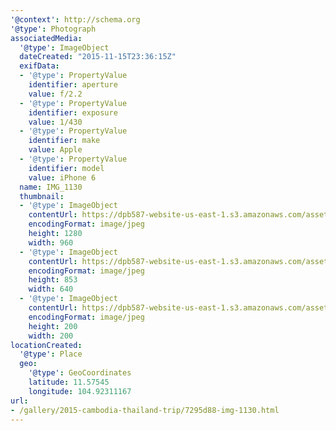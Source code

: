 ```yaml
---
'@context': http://schema.org
'@type': Photograph
associatedMedia:
  '@type': ImageObject
  dateCreated: "2015-11-15T23:36:15Z"
  exifData:
  - '@type': PropertyValue
    identifier: aperture
    value: f/2.2
  - '@type': PropertyValue
    identifier: exposure
    value: 1/430
  - '@type': PropertyValue
    identifier: make
    value: Apple
  - '@type': PropertyValue
    identifier: model
    value: iPhone 6
  name: IMG_1130
  thumbnail:
  - '@type': ImageObject
    contentUrl: https://dpb587-website-us-east-1.s3.amazonaws.com/asset/gallery/2015-cambodia-thailand-trip/7295d88-img-1130~1280.jpg
    encodingFormat: image/jpeg
    height: 1280
    width: 960
  - '@type': ImageObject
    contentUrl: https://dpb587-website-us-east-1.s3.amazonaws.com/asset/gallery/2015-cambodia-thailand-trip/7295d88-img-1130~640w.jpg
    encodingFormat: image/jpeg
    height: 853
    width: 640
  - '@type': ImageObject
    contentUrl: https://dpb587-website-us-east-1.s3.amazonaws.com/asset/gallery/2015-cambodia-thailand-trip/7295d88-img-1130~200x200.jpg
    encodingFormat: image/jpeg
    height: 200
    width: 200
locationCreated:
  '@type': Place
  geo:
    '@type': GeoCoordinates
    latitude: 11.57545
    longitude: 104.92311167
url:
- /gallery/2015-cambodia-thailand-trip/7295d88-img-1130.html
---
```

